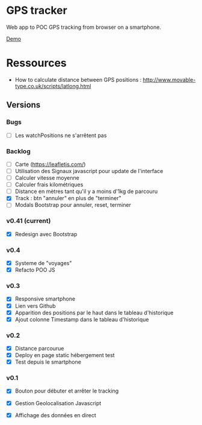 # GPS tracker

Web app to POC GPS tracking from browser on a smartphone.

<a href="https://brsjrn-gps-tracking.netlify.app/" target="_blank">Demo</a>

# Ressources
- How to calculate distance between GPS positions : http://www.movable-type.co.uk/scripts/latlong.html

## Versions

### Bugs
- [ ] Les watchPositions ne s'arrêtent pas

### Backlog
- [ ] Carte (https://leafletjs.com/)
- [ ] Utilisation des Signaux javascript pour update de l'interface
- [ ] Calculer vitesse moyenne
- [ ] Calculer frais kilométriques
- [ ] Distance en mètres tant qu'il y a moins d'1kg de parcouru
- [x] Track : btn "annuler" en plus de "terminer"
- [ ] Modals Bootstrap pour annuler, reset, terminer

### v0.41 (current)
- [x] Redesign avec Bootstrap

### v0.4
- [x] Systeme de "voyages"
- [x] Refacto POO JS

### v0.3
- [x] Responsive smartphone
- [x] Lien vers Github
- [x] Apparition des positions par le haut dans le tableau d'historique
- [x] Ajout colonne Timestamp dans le tableau d'historique 

### v0.2
- [x] Distance parcourue
- [x] Deploy en page static hébergement test
- [x] Test depuis le smartphone

### v0.1
- [x] Bouton pour débuter et arrêter le tracking
- [x] Gestion Geolocalisation Javascript
- [x] Affichage des données en direct




